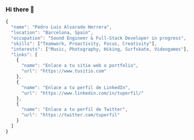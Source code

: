 ### Hi there 👋

```javascript
{
  "name": "Pedro Luis Alvarado Herrera",
  "location": "Barcelona, Spain",
  "occupation": "Sound Engineer & Full-Stack Developer in progress",
  "skills": ["Teamwork, Proactivity, Focus, Creativity"],
  "interests": ["Music, Photography, Hiking, Surfskate, Videogames"],
  "links": [
    {
      "name": "Enlace a tu sitio web o portfolio",
      "url": "https://www.tusitio.com"
    },
    {
      "name": "Enlace a tu perfil de LinkedIn",
      "url": "https://www.linkedin.com/in/tuperfil/"
    },
    {
      "name": "Enlace a tu perfil de Twitter",
      "url": "https://twitter.com/tuperfil"
    }
  ]
}
```















<!--
**pedroalvaradoh/pedroalvaradoh** is a ✨ _special_ ✨ repository because its `README.md` (this file) appears on your GitHub profile.

Here are some ideas to get you started:

- 🔭 I’m currently working on ...
- 🌱 I’m currently learning ...
- 👯 I’m looking to collaborate on ...
- 🤔 I’m looking for help with ...
- 💬 Ask me about ...
- 📫 How to reach me: ...
- 😄 Pronouns: ...
- ⚡ Fun fact: ...
-->
